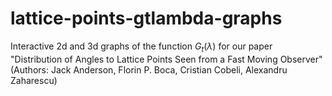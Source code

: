 # lattice-points-gtlambda-graphs
Interactive 2d and 3d graphs of the function $G_t(\lambda)$ for our paper "Distribution of Angles to Lattice Points Seen from a Fast Moving Observer" (Authors: Jack Anderson, Florin P. Boca, Cristian Cobeli, Alexandru Zaharescu)
